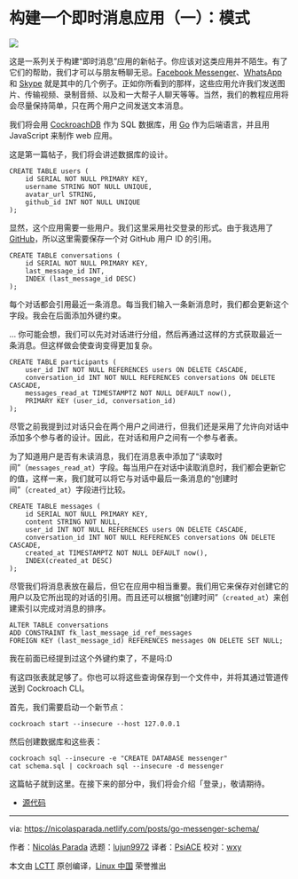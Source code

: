 [#]: collector: "lujun9972"
[#]: translator: "PsiACE"
[#]: reviewer: "wxy"
[#]: publisher: " "
[#]: url: " "
[#]: subject: "Building a Messenger App: Schema"
[#]: via: "https://nicolasparada.netlify.com/posts/go-messenger-schema/"
[#]: author: "Nicolás Parada https://nicolasparada.netlify.com/"

构建一个即时消息应用（一）：模式
========

![](https://img.linux.net.cn/data/attachment/album/201909/27/211458n44f7jvp77lfxxm0.jpg)

这是一系列关于构建“即时消息”应用的新帖子。你应该对这类应用并不陌生。有了它们的帮助，我们才可以与朋友畅聊无忌。[Facebook Messenger][1]、[WhatsApp][2] 和 [Skype][3] 就是其中的几个例子。正如你所看到的那样，这些应用允许我们发送图片、传输视频、录制音频、以及和一大帮子人聊天等等。当然，我们的教程应用将会尽量保持简单，只在两个用户之间发送文本消息。

我们将会用 [CockroachDB][4] 作为 SQL 数据库，用 [Go][5] 作为后端语言，并且用 JavaScript 来制作 web 应用。

这是第一篇帖子，我们将会讲述数据库的设计。

```
CREATE TABLE users (
    id SERIAL NOT NULL PRIMARY KEY,
    username STRING NOT NULL UNIQUE,
    avatar_url STRING,
    github_id INT NOT NULL UNIQUE
);
```

显然，这个应用需要一些用户。我们这里采用社交登录的形式。由于我选用了 [GitHub][6]，所以这里需要保存一个对 GitHub 用户 ID 的引用。

```
CREATE TABLE conversations (
    id SERIAL NOT NULL PRIMARY KEY,
    last_message_id INT,
    INDEX (last_message_id DESC)
);
```

每个对话都会引用最近一条消息。每当我们输入一条新消息时，我们都会更新这个字段。我会在后面添加外键约束。

… 你可能会想，我们可以先对对话进行分组，然后再通过这样的方式获取最近一条消息。但这样做会使查询变得更加复杂。

```
CREATE TABLE participants (
    user_id INT NOT NULL REFERENCES users ON DELETE CASCADE,
    conversation_id INT NOT NULL REFERENCES conversations ON DELETE CASCADE,
    messages_read_at TIMESTAMPTZ NOT NULL DEFAULT now(),
    PRIMARY KEY (user_id, conversation_id)
);
```

尽管之前我提到过对话只会在两个用户之间进行，但我们还是采用了允许向对话中添加多个参与者的设计。因此，在对话和用户之间有一个参与者表。

为了知道用户是否有未读消息，我们在消息表中添加了“读取时间”（`messages_read_at`）字段。每当用户在对话中读取消息时，我们都会更新它的值，这样一来，我们就可以将它与对话中最后一条消息的“创建时间”（`created_at`）字段进行比较。

```
CREATE TABLE messages (
    id SERIAL NOT NULL PRIMARY KEY,
    content STRING NOT NULL,
    user_id INT NOT NULL REFERENCES users ON DELETE CASCADE,
    conversation_id INT NOT NULL REFERENCES conversations ON DELETE CASCADE,
    created_at TIMESTAMPTZ NOT NULL DEFAULT now(),
    INDEX(created_at DESC)
);
```

尽管我们将消息表放在最后，但它在应用中相当重要。我们用它来保存对创建它的用户以及它所出现的对话的引用。而且还可以根据“创建时间”（`created_at`）来创建索引以完成对消息的排序。

```
ALTER TABLE conversations
ADD CONSTRAINT fk_last_message_id_ref_messages
FOREIGN KEY (last_message_id) REFERENCES messages ON DELETE SET NULL;
```

我在前面已经提到过这个外键约束了，不是吗:D

有这四张表就足够了。你也可以将这些查询保存到一个文件中，并将其通过管道传送到 Cockroach CLI。

首先，我们需要启动一个新节点：

```
cockroach start --insecure --host 127.0.0.1
```

然后创建数据库和这些表：

```
cockroach sql --insecure -e "CREATE DATABASE messenger"
cat schema.sql | cockroach sql --insecure -d messenger
```

这篇帖子就到这里。在接下来的部分中，我们将会介绍「登录」，敬请期待。

- [源代码][7]

---

via: https://nicolasparada.netlify.com/posts/go-messenger-schema/

作者：[Nicolás Parada][a]
选题：[lujun9972][b]
译者：[PsiACE](https://github.com/PsiACE)
校对：[wxy](https://github.com/wxy)

本文由 [LCTT](https://github.com/LCTT/TranslateProject) 原创编译，[Linux 中国](https://linux.cn/) 荣誉推出

[a]: https://nicolasparada.netlify.com/
[b]: https://github.com/lujun9972
[1]: https://www.messenger.com/
[2]: https://www.whatsapp.com/
[3]: https://www.skype.com/
[4]: https://www.cockroachlabs.com/
[5]: https://golang.org/
[6]: https://github.com/
[7]: https://github.com/nicolasparada/go-messenger-demo
